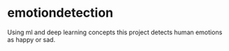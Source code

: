 # emotiondetection
Using ml and deep learning concepts this project detects human emotions as happy or sad.
